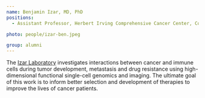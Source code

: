 ```yaml
---
name: Benjamin Izar, MD, PhD
positions:
  - Assistant Professor, Herbert Irving Comprehensive Cancer Center, Columbia University

photo: people/izar-ben.jpeg

group: alumni
---
```


The [Izar Laboratory](https://www.cancer.columbia.edu/research/laboratories/izar-lab)  investigates interactions between cancer and immune cells during tumor development, metastasis and drug resistance using high-dimensional functional single-cell genomics and imaging. The ultimate goal of this work is to inform better selection and development of therapies to improve the lives of cancer patients. 
